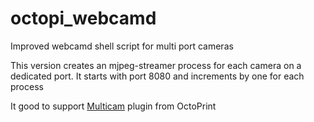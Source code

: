 # octopi_webcamd
Improved webcamd shell script for multi port cameras

This version creates an mjpeg-streamer process for each camera on a dedicated port. It starts with port 8080 and increments by one for each process

It good to support [Multicam](https://plugins.octoprint.org/plugins/multicam/) plugin from OctoPrint
